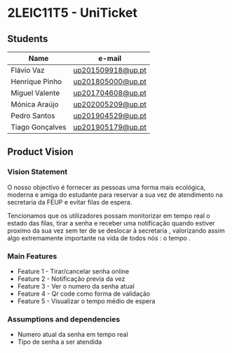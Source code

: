 # 2LEIC11T5 - UniTicket
## Students

|      Name     |     e-mail      |
|---------------|-----------------|
|Flávio Vaz     |up201509918@up.pt|
|Henrique Pinho |up201805000@up.pt|
|Miguel Valente |up201704608@up.pt|
|Mónica Araújo  |up202005209@up.pt|
|Pedro Santos   |up201904529@up.pt|
|Tiago Gonçalves|up201905179@up.pt|



## Product Vision

### Vision Statement

O nosso objectivo é fornecer as pessoas uma forma mais ecológica, moderna e amiga do estudante para reservar a sua vez de atendimento na secretaria da FEUP e evitar filas de espera.

Tencionamos que os utilizadores possam monitorizar em tempo real o estado das filas, tirar a senha e receber uma notificação quando estiver proximo da sua vez sem ter de se deslocar à secretaria , valorizando assim algo extremamente importante na vida de todos nós : o tempo .

### Main Features
 - Feature 1 - Tirar/cancelar senha online 
 - Feature 2 - Notificação previa da vez
 - Feature 3 - Ver o numero da senha atual
 - Feature 4 - Qr code como forma de validação
 - Feature 5 - Visualizar o tempo médio de espera 


### Assumptions and dependencies

- Numero atual da senha em tempo real
- Tipo de senha a ser atendida
